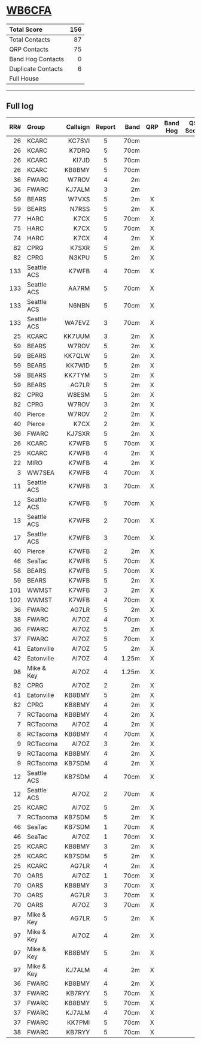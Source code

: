 # [WB6CFA](https://www.qrz.com/db/WB6CFA)

| Total Score        |   156 |
|:-------------------|------:|
| Total Contacts     |    87 |
| QRP Contacts       |    75 |
| Band Hog Contacts  |     0 |
| Duplicate Contacts |     6 |
| Full House         |       |

---

## Full log

|   RR# | Group       |   Callsign |  Report  |   Band |  QRP  |  Band Hog  |   QSO Score |
|------:|:------------|-----------:|:--------:|-------:|:-----:|:----------:|------------:|
|    26 | KCARC       |     KC7SVI |    5     |   70cm |       |            |           1 |
|    26 | KCARC       |      K7DRQ |    5     |   70cm |       |            |           1 |
|    26 | KCARC       |      KI7JD |    5     |   70cm |       |            |           1 |
|    26 | KCARC       |     KB8BMY |    5     |   70cm |       |            |           1 |
|    36 | FWARC       |      W7ROV |    4     |     2m |       |            |           1 |
|    36 | FWARC       |     KJ7ALM |    3     |     2m |       |            |           1 |
|    59 | BEARS       |      W7VXS |    5     |     2m |   X   |            |           2 |
|    59 | BEARS       |      N7RSS |    5     |     2m |   X   |            |           2 |
|    77 | HARC        |       K7CX |    5     |   70cm |   X   |            |           2 |
|    75 | HARC        |       K7CX |    5     |   70cm |   X   |            |           2 |
|    74 | HARC        |       K7CX |    4     |     2m |   X   |            |           2 |
|    82 | CPRG        |      K7SXR |    5     |     2m |   X   |            |           2 |
|    82 | CPRG        |      N3KPU |    5     |     2m |   X   |            |           2 |
|   133 | Seattle ACS |      K7WFB |    4     |   70cm |   X   |            |           2 |
|   133 | Seattle ACS |      AA7RM |    5     |   70cm |   X   |            |           2 |
|   133 | Seattle ACS |      N6NBN |    5     |   70cm |   X   |            |           2 |
|   133 | Seattle ACS |     WA7EVZ |    3     |   70cm |   X   |            |           2 |
|    25 | KCARC       |     KK7UUM |    3     |     2m |   X   |            |           2 |
|    59 | BEARS       |      W7ROV |    5     |     2m |   X   |            |           2 |
|    59 | BEARS       |     KK7QLW |    5     |     2m |   X   |            |           2 |
|    59 | BEARS       |     KK7WID |    5     |     2m |   X   |            |           2 |
|    59 | BEARS       |     KK7TYM |    5     |     2m |   X   |            |           2 |
|    59 | BEARS       |      AG7LR |    5     |     2m |   X   |            |           2 |
|    82 | CPRG        |      W8ESM |    5     |     2m |   X   |            |           2 |
|    82 | CPRG        |      W7ROV |    3     |     2m |   X   |            |           2 |
|    40 | Pierce      |      W7ROV |    2     |     2m |   X   |            |           2 |
|    40 | Pierce      |       K7CX |    2     |     2m |   X   |            |           2 |
|    36 | FWARC       |     KJ7SXR |    5     |     2m |   X   |            |           2 |
|    26 | KCARC       |      K7WFB |    5     |   70cm |   X   |            |           2 |
|    25 | KCARC       |      K7WFB |    4     |     2m |   X   |            |           2 |
|    22 | MIRO        |      K7WFB |    4     |     2m |   X   |            |           2 |
|     3 | WW7SEA      |      K7WFB |    4     |   70cm |   X   |            |           2 |
|    11 | Seattle ACS |      K7WFB |    3     |   70cm |   X   |            |           2 |
|    12 | Seattle ACS |      K7WFB |    5     |   70cm |   X   |            |           2 |
|    13 | Seattle ACS |      K7WFB |    2     |   70cm |   X   |            |           2 |
|    17 | Seattle ACS |      K7WFB |    3     |   70cm |   X   |            |           2 |
|    40 | Pierce      |      K7WFB |    2     |     2m |   X   |            |           2 |
|    46 | SeaTac      |      K7WFB |    5     |   70cm |   X   |            |           2 |
|    58 | BEARS       |      K7WFB |    5     |   70cm |   X   |            |           2 |
|    59 | BEARS       |      K7WFB |    5     |     2m |   X   |            |           2 |
|   101 | WWMST       |      K7WFB |    3     |     2m |   X   |            |           2 |
|   102 | WWMST       |      K7WFB |    4     |   70cm |   X   |            |           2 |
|    36 | FWARC       |      AG7LR |    5     |     2m |   X   |            |           2 |
|    38 | FWARC       |      AI7OZ |    4     |   70cm |   X   |            |           2 |
|    36 | FWARC       |      AI7OZ |    5     |     2m |   X   |            |           2 |
|    37 | FWARC       |      AI7OZ |    5     |   70cm |   X   |            |           2 |
|    41 | Eatonville  |      AI7OZ |    5     |     2m |   X   |            |           2 |
|    42 | Eatonville  |      AI7OZ |    4     |  1.25m |   X   |            |           2 |
|    98 | Mike & Key  |      AI7OZ |    4     |  1.25m |   X   |            |           2 |
|    82 | CPRG        |      AI7OZ |    2     |     2m |   X   |            |           2 |
|    41 | Eatonville  |     KB8BMY |    5     |     2m |   X   |            |           2 |
|    82 | CPRG        |     KB8BMY |    4     |     2m |   X   |            |           2 |
|     7 | RCTacoma    |     KB8BMY |    4     |     2m |   X   |            |           2 |
|     7 | RCTacoma    |      AI7OZ |    4     |     2m |   X   |            |           2 |
|     8 | RCTacoma    |     KB8BMY |    4     |   70cm |   X   |            |           2 |
|     9 | RCTacoma    |      AI7OZ |    3     |     2m |   X   |            |           2 |
|     9 | RCTacoma    |     KB8BMY |    4     |     2m |   X   |            |           2 |
|     9 | RCTacoma    |     KB7SDM |    4     |     2m |   X   |            |           2 |
|    12 | Seattle ACS |     KB7SDM |    4     |   70cm |   X   |            |           2 |
|    12 | Seattle ACS |      AI7OZ |    2     |   70cm |   X   |            |           2 |
|    25 | KCARC       |      AI7OZ |    5     |     2m |   X   |            |           2 |
|     7 | RCTacoma    |     KB7SDM |    5     |     2m |   X   |            |           2 |
|    46 | SeaTac      |     KB7SDM |    1     |   70cm |   X   |            |           2 |
|    46 | SeaTac      |      AI7OZ |    1     |   70cm |   X   |            |           2 |
|    25 | KCARC       |     KB8BMY |    3     |     2m |   X   |            |           2 |
|    25 | KCARC       |     KB7SDM |    5     |     2m |   X   |            |           2 |
|    25 | KCARC       |      AG7LR |    4     |     2m |   X   |            |           2 |
|    70 | OARS        |      AI7GZ |    1     |   70cm |   X   |            |           2 |
|    70 | OARS        |     KB8BMY |    3     |   70cm |   X   |            |           2 |
|    70 | OARS        |      AG7LR |    3     |   70cm |   X   |            |           2 |
|    70 | OARS        |      AI7OZ |    3     |   70cm |   X   |            |           2 |
|    97 | Mike & Key  |      AG7LR |    5     |     2m |   X   |            |           2 |
|    97 | Mike & Key  |      AI7OZ |    4     |     2m |   X   |            |           2 |
|    97 | Mike & Key  |     KB8BMY |    5     |     2m |   X   |            |           2 |
|    97 | Mike & Key  |     KJ7ALM |    4     |     2m |   X   |            |           2 |
|    36 | FWARC       |     KB8BMY |    4     |     2m |   X   |            |           2 |
|    37 | FWARC       |     KB7RYY |    5     |   70cm |   X   |            |           2 |
|    37 | FWARC       |     KB8BMY |    5     |   70cm |   X   |            |           2 |
|    37 | FWARC       |     KJ7ALM |    4     |   70cm |   X   |            |           2 |
|    37 | FWARC       |     KK7PMI |    5     |   70cm |   X   |            |           2 |
|    38 | FWARC       |     KB7RYY |    5     |   70cm |   X   |            |           2 |